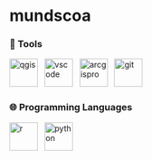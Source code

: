 # mundscoa

### 🔧 Tools 

<img src="https://upload.wikimedia.org/wikipedia/commons/3/3e/QGIS_logo_minimal.svg" alt="qgis" height="50"> &nbsp; <img src="https://upload.wikimedia.org/wikipedia/commons/9/9a/Visual_Studio_Code_1.35_icon.svg" alt="vscode" height="50"> &nbsp; <img src="https://esriaustralia.com.au/sites/default/files/2019-04/arcgis-pro-banner-icon.png" alt="arcgispro" height="50"> &nbsp; <img src="https://upload.wikimedia.org/wikipedia/commons/9/91/Octicons-mark-github.svg" alt="git" height="50">

### 🌐 Programming Languages

<img src="https://upload.wikimedia.org/wikipedia/commons/c/c1/Rlogo.png" alt="r" height="50"> &nbsp; <img src="https://upload.wikimedia.org/wikipedia/commons/1/1f/Python_logo_01.svg" alt="python" height="50">


